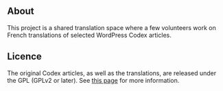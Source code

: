 ## About ##

This project is a shared translation space where a few volunteers work on French translations of 
selected WordPress Codex articles.

## Licence ##

The original Codex articles, as well as the translations, are released under the GPL (GPLv2 or later). See [this page](http://wordpress.org/about/license/) for more information.